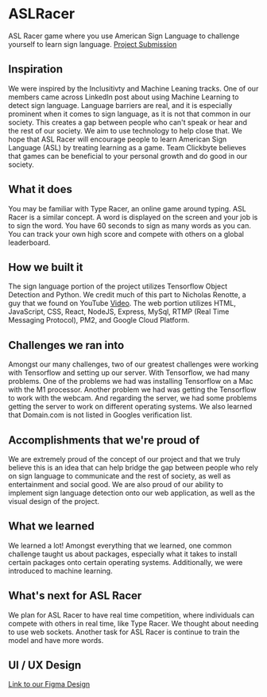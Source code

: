 # ASLRacer
ASL Racer game where you use American Sign Language to challenge yourself to learn sign language.
[Project Submission](https://devpost.com/software/asl-racer?ref_content=my-projects-tab&ref_feature=my_projects)

## Inspiration
We were inspired by the Inclusitivty and Machine Leaning tracks. One of our members came across LinkedIn post about using Machine Learning to detect sign language. Language barriers are real, and it is especially prominent when it comes to sign language, as it is not that common in our society. This creates a gap between people who can't speak or hear and the rest of our society. We aim to use technology to help close that. We hope that ASL Racer will encourage people to learn American Sign Language (ASL) by treating learning as a game. Team Clickbyte believes that games can be beneficial to your personal growth and do good in our society.

## What it does
You may be familiar with Type Racer, an online game around typing. ASL Racer is a similar concept. A word is displayed on the screen and your job is to sign the word. You have 60 seconds to sign as many words as you can. You can track your own high score and compete with others on a global leaderboard.

## How we built it
The sign language portion of the project utilizes Tensorflow Object Detection and Python. We credit much of this part to Nicholas Renotte, a guy that we found on YouTube [Video](https://www.youtube.com/watch?v=ZTSRZt04JkY&t=1939s).
The web portion utilizes HTML, JavaScript, CSS, React, NodeJS, Express, MySql, RTMP (Real Time Messaging Protocol), PM2, and Google Cloud Platform.

## Challenges we ran into
Amongst our many challenges, two of our greatest challenges were working with Tensorflow and setting up our server. With Tensorflow, we had many problems. One of the problems we had was installing Tensorflow on a Mac with the M1 processor. Another problem we had was getting the Tensorflow to work with the webcam. And regarding the server, we had some problems getting the server to work on different operating systems. We also learned that Domain.com is not listed in Googles verification list.

## Accomplishments that we're proud of
We are extremely proud of the concept of our project and that we truly believe this is an idea that can help bridge the gap between people who rely on sign language to communicate and the rest of society, as well as entertainment and social good. We are also proud of our ability to implement sign language detection onto our web application, as well as the visual design of the project.

## What we learned
We learned a lot! Amongst everything that we learned, one common challenge taught us about packages, especially what it takes to install certain packages onto certain operating systems. Additionally, we were introduced to machine learning. 

## What's next for ASL Racer
We plan for ASL Racer to have real time competition, where individuals can compete with others in real time, like Type Racer. We thought about needing to use web sockets. Another task for ASL Racer is continue to train the model and have more words. 

## UI / UX Design
[Link to our Figma Design](https://www.figma.com/file/rLZRVjclQd4Bng61g1ijDs/ASL-Racer-Design?node-id=0%3A3)
